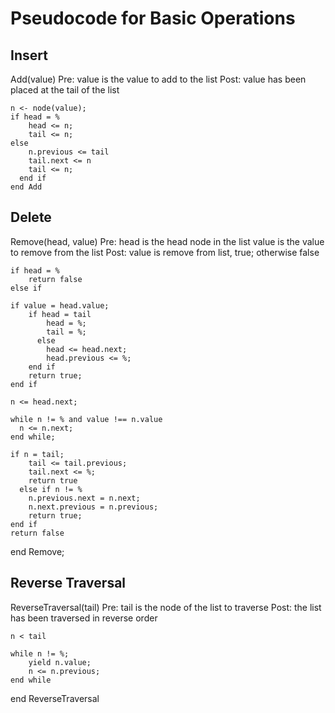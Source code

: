 # Pseudocode for Basic Operations

## Insert

Add(value)
Pre: value is the value to add to the list
Post: value has been placed at the tail of the list

    n <- node(value);
    if head = %
        head <= n;
        tail <= n;
    else
        n.previous <= tail
        tail.next <= n
        tail <= n;
      end if
    end Add

## Delete

Remove(head, value)
Pre: head is the head node in the list
value is the value to remove from the list
Post: value is remove from list, true; otherwise false

    if head = %
        return false
    else if

    if value = head.value;
        if head = tail
            head = %;
            tail = %;
          else
            head <= head.next;
            head.previous <= %;
        end if
        return true;
    end if

    n <= head.next;

    while n != % and value !== n.value
      n <= n.next;
    end while;

    if n = tail;
        tail <= tail.previous;
        tail.next <= %;
        return true
      else if n != %
        n.previous.next = n.next;
        n.next.previous = n.previous;
        return true;
    end if
    return false

end Remove;

## Reverse Traversal

ReverseTraversal(tail)
Pre: tail is the node of the list to traverse
Post: the list has been traversed in reverse order

    n < tail

    while n != %;
        yield n.value;
        n <= n.previous;
    end while

end ReverseTraversal
